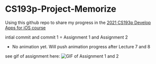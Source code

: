 # CS193p-Project-Memorize

Using this github repo to share my progress in the [2021 CS193p Develop Apps for iOS course](https://youtube.com/playlist?list=PLpGHT1n4-mAsxuRxVPv7kj4-dQYoC3VVu)

intial commit and commit 1 = Assignment 1 and Assignment 2
- No animation yet. Will push animation progress after Lecture 7 and 8

see gif of assignment here:
![GIF of Assignment 1 and 2](https://i.imgur.com/UuJASWt.gif)

